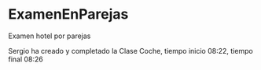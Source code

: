 # ExamenEnParejas
Examen hotel por parejas

Sergio ha creado y completado la Clase Coche, tiempo inicio 08:22, tiempo final 08:26
